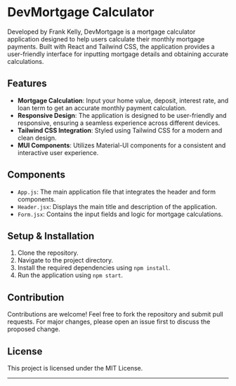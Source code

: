 # DevMortgage Calculator

Developed by Frank Kelly, DevMortgage is a mortgage calculator application designed to help users calculate their monthly mortgage payments. Built with React and Tailwind CSS, the application provides a user-friendly interface for inputting mortgage details and obtaining accurate calculations.

## Features

- **Mortgage Calculation**: Input your home value, deposit, interest rate, and loan term to get an accurate monthly payment calculation.
- **Responsive Design**: The application is designed to be user-friendly and responsive, ensuring a seamless experience across different devices.
- **Tailwind CSS Integration**: Styled using Tailwind CSS for a modern and clean design.
- **MUI Components**: Utilizes Material-UI components for a consistent and interactive user experience.

## Components

- `App.js`: The main application file that integrates the header and form components.
- `Header.jsx`: Displays the main title and description of the application.
- `Form.jsx`: Contains the input fields and logic for mortgage calculations.

## Setup & Installation

1. Clone the repository.
2. Navigate to the project directory.
3. Install the required dependencies using `npm install`.
4. Run the application using `npm start`.

## Contribution

Contributions are welcome! Feel free to fork the repository and submit pull requests. For major changes, please open an issue first to discuss the proposed change.

## License

This project is licensed under the MIT License.

---
